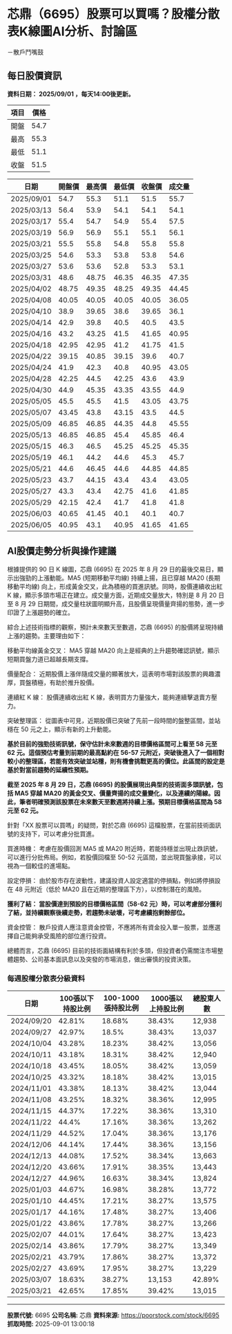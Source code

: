 # 芯鼎（6695）股票可以買嗎？股權分散表K線圖AI分析、討論區
－散戶鬥嘴鼓

## 每日股價資訊

**資料日期： 2025/09/01 ，每天14:00後更新。**

| 項目 | 價格 |
|------|------|
| 開盤 | 54.7 |
| 最高 | 55.3 |
| 最低 | 51.1 |
| 收盤 | 51.5 |

| 日期 | 開盤價 | 最高價 | 最低價 | 收盤價 | 成交量 |
|------|--------|--------|--------|--------|--------|
| 2025/09/01 | 54.7 | 55.3 | 51.1 | 51.5 | 55.7 |
| 2025/03/13 | 56.4 | 53.9 | 54.1 | 54.1 | 54.1 |
| 2025/03/17 | 55.4 | 54.7 | 54.9 | 55.4 | 57.5 |
| 2025/03/19 | 56.9 | 56.9 | 55.1 | 55.1 | 56.1 |
| 2025/03/21 | 55.5 | 55.8 | 54.8 | 55.8 | 55.8 |
| 2025/03/25 | 54.6 | 53.3 | 53.8 | 53.8 | 54.6 |
| 2025/03/27 | 53.6 | 53.6 | 52.8 | 53.3 | 53.1 |
| 2025/03/31 | 48.6 | 48.75 | 46.35 | 46.35 | 47.35 |
| 2025/04/02 | 48.75 | 49.35 | 48.25 | 49.35 | 44.45 |
| 2025/04/08 | 40.05 | 40.05 | 40.05 | 40.05 | 36.05 |
| 2025/04/10 | 38.9 | 39.65 | 38.6 | 39.65 | 36.1 |
| 2025/04/14 | 42.9 | 39.8 | 40.5 | 40.5 | 43.5 |
| 2025/04/16 | 43.2 | 43.25 | 41.5 | 41.65 | 40.95 |
| 2025/04/18 | 42.95 | 42.95 | 41.2 | 41.75 | 41.5 |
| 2025/04/22 | 39.15 | 40.85 | 39.15 | 39.6 | 40.7 |
| 2025/04/24 | 41.9 | 42.3 | 40.8 | 40.95 | 43.05 |
| 2025/04/28 | 42.25 | 44.5 | 42.25 | 43.6 | 43.9 |
| 2025/04/30 | 44.9 | 45.35 | 43.35 | 43.55 | 44.9 |
| 2025/05/05 | 45.5 | 45.5 | 41.5 | 43.05 | 43.75 |
| 2025/05/07 | 43.45 | 43.8 | 43.15 | 43.5 | 44.5 |
| 2025/05/09 | 46.85 | 46.85 | 44.35 | 44.8 | 45.55 |
| 2025/05/13 | 46.85 | 46.85 | 45.4 | 45.85 | 46.4 |
| 2025/05/15 | 46.3 | 46.5 | 45.25 | 45.25 | 45.35 |
| 2025/05/19 | 46.1 | 44.2 | 44.6 | 45.3 | 45.7 |
| 2025/05/21 | 44.6 | 46.45 | 44.6 | 44.85 | 44.85 |
| 2025/05/23 | 43.7 | 44.15 | 43.4 | 43.4 | 43.05 |
| 2025/05/27 | 43.3 | 43.4 | 42.75 | 41.6 | 41.85 |
| 2025/05/29 | 42.15 | 42.4 | 41.7 | 41.8 | 41.8 |
| 2025/06/03 | 40.65 | 41.45 | 40.1 | 40.1 | 40.7 |
| 2025/06/05 | 40.95 | 43.1 | 40.95 | 41.65 | 41.65 |

## AI股價走勢分析與操作建議

根據提供的 90 日 K 線圖，芯鼎 (6695) 在 2025 年 8 月 29 日的最後交易日，顯示出強勁的上漲動能。MA5 (短期移動平均線) 持續上揚，且已穿越 MA20 (長期移動平均線) 向上，形成黃金交叉，此為積極的買進訊號。同時，股價連續收出紅 K 線，顯示多頭市場正在建立。成交量方面，近期成交量放大，特別是 8 月 20 日至 8 月 29 日期間，成交量柱狀圖明顯升高，且股價呈現價量齊揚的態勢，進一步印證了上漲趨勢的確立。

綜合上述技術指標的觀察，預計未來數天至數週，芯鼎 (6695) 的股價將呈現持續上漲的趨勢。主要理由如下：

移動平均線黃金交叉： MA5 穿越 MA20 向上是經典的上升趨勢確認訊號，顯示短期買盤力道已超越長期支撐。

價量配合： 近期股價上漲伴隨成交量的顯著放大，這表明市場對該股票的興趣濃厚，買盤積極，有助於推升股價。

連續紅 K 線： 股價連續收出紅 K 線，表明買方力量強大，能夠連續擊退賣方壓力。

突破整理區： 從圖表中可見，近期股價已突破了先前一段時間的盤整區間，並站穩在 50 元之上，顯示有新的上升動能。

**基於目前的強勁技術訊號，保守估計未來數週的目標價格區間可上看至 58 元至 62 元。這個預估考量到前期的最高點約在 56-57 元附近，突破後進入了一個相對較小的整理區，若能有效突破並站穩，則有機會挑戰更高的價位。此區間的設定是基於對當前趨勢的延續性預期。**

**截至 2025 年 8 月 29 日，芯鼎 (6695) 的股價展現出典型的技術面多頭訊號，包括 MA5 穿越 MA20 的黃金交叉、價量齊揚的成交量變化，以及連續的陽線。因此，筆者明確預測該股票在未來數天至數週將持續上漲。預期目標價格區間為 58 元至 62 元。**

針對「XX 股票可以買嗎」的疑問，對於芯鼎 (6695) 這檔股票，在當前技術面訊號的支持下，可以考慮分批買進。

買進時機： 考慮在股價回測 MA5 或 MA20 附近時，若能持穩並出現止跌訊號，可以進行分批佈局。例如，若股價回檔至 50-52 元區間，並出現買盤承接，可以視為一個較佳的進場點。

設定停損： 由於股市存在波動性，建議投資人設定適當的停損點，例如將停損設在 48 元附近（低於 MA20 且在近期的整理區下方），以控制潛在的風險。

**獲利了結： 當股價達到預設的目標價格區間（58-62 元）時，可以考慮部分獲利了結，並持續觀察後續走勢，若趨勢未破壞，可考慮續抱剩餘部位。**

資金控管： 散戶投資人應注意資金控管，不應將所有資金投入單一股票，並應選擇自己能夠承受風險的部位進行投資。

總體而言，芯鼎 (6695) 目前的技術面結構有利於多頭，但投資者仍需關注市場整體趨勢、公司基本面訊息以及突發的市場消息，做出審慎的投資決策。

### 每週股權分散表分級資料

| 日期 | 100張以下持股比例 | 100-1000張持股比例 | 1000張以上持股比例 | 總股東人數 |
|------|-------------------|--------------------|--------------------|----------|
| 2024/09/20 | 42.81% | 18.68% | 38.43% | 12,938 |
| 2024/09/27 | 42.97% | 18.5% | 38.43% | 13,037 |
| 2024/10/04 | 43.28% | 18.23% | 38.42% | 13,056 |
| 2024/10/11 | 43.18% | 18.31% | 38.42% | 12,940 |
| 2024/10/18 | 43.45% | 18.05% | 38.42% | 13,059 |
| 2024/10/25 | 43.32% | 18.18% | 38.42% | 13,015 |
| 2024/11/01 | 43.38% | 18.13% | 38.42% | 13,044 |
| 2024/11/08 | 43.25% | 18.32% | 38.36% | 12,995 |
| 2024/11/15 | 44.37% | 17.22% | 38.36% | 13,310 |
| 2024/11/22 | 44.4% | 17.16% | 38.36% | 13,262 |
| 2024/11/29 | 44.52% | 17.04% | 38.36% | 13,176 |
| 2024/12/06 | 44.14% | 17.44% | 38.36% | 13,156 |
| 2024/12/13 | 44.08% | 17.52% | 38.34% | 13,663 |
| 2024/12/20 | 43.66% | 17.91% | 38.35% | 13,443 |
| 2024/12/27 | 44.96% | 16.63% | 38.34% | 13,824 |
| 2025/01/03 | 44.67% | 16.98% | 38.28% | 13,772 |
| 2025/01/10 | 44.45% | 17.21% | 38.27% | 13,575 |
| 2025/01/17 | 44.16% | 17.48% | 38.27% | 13,406 |
| 2025/01/22 | 43.86% | 17.78% | 38.27% | 13,266 |
| 2025/02/07 | 44.01% | 17.64% | 38.27% | 13,423 |
| 2025/02/14 | 43.86% | 17.79% | 38.27% | 13,349 |
| 2025/02/21 | 43.79% | 17.86% | 38.27% | 13,372 |
| 2025/02/27 | 43.69% | 17.95% | 38.27% | 13,229 |
| 2025/03/07 | 18.63% | 38.27% | 13,153 | 42.89% |
| 2025/03/21 | 42.65% | 17.85% | 39.42% | 13,015 |

---

**股票代號:** 6695
**公司名稱:** 芯鼎
**資料來源:** https://poorstock.com/stock/6695
**抓取時間:** 2025-09-01 13:00:18